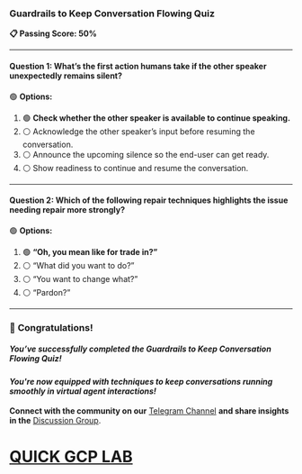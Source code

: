 ### **Guardrails to Keep Conversation Flowing Quiz**  

**📋 Passing Score: 50%**  

---

#### **Question 1:** What’s the first action humans take if the other speaker unexpectedly remains silent?  

🟢 **Options:**  
1. 🟢 **Check whether the other speaker is available to continue speaking.**  
2. ⚪ Acknowledge the other speaker’s input before resuming the conversation.  
3. ⚪ Announce the upcoming silence so the end-user can get ready.  
4. ⚪ Show readiness to continue and resume the conversation.  

---

#### **Question 2:** Which of the following repair techniques highlights the issue needing repair more strongly?  

🟢 **Options:**  
1. 🟢 **“Oh, you mean like for trade in?”** 
2. ⚪ “What did you want to do?”  
3. ⚪ “You want to change what?”  
4. ⚪ “Pardon?”  

---

### 🎉 **Congratulations!**  
##### *You’ve successfully completed the Guardrails to Keep Conversation Flowing Quiz!*  

#### *You're now equipped with techniques to keep conversations running smoothly in virtual agent interactions!*  

**Connect with the community on our** [Telegram Channel](https://t.me/quickgcplab) **and share insights in the** [Discussion Group](https://t.me/quickgcplabchats).  

# [QUICK GCP LAB](https://www.youtube.com/@quickgcplab)  